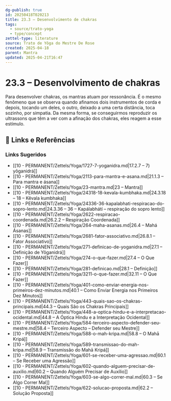 ```yaml
---
dg-publish: true
id: 20250418T020213
title: 23.3 – Desenvolvimento de chakras
tags:
  - source/trato-yoga
  - type/concept
zettel-type: literature
source: Trato de Yôga do Mestre De Rose
created: 2025-04-18
parent: Mantra
updated: 2025-04-21T16:47
---
```


# 23.3 – Desenvolvimento de chakras

Para desenvolver chakras, os mantras atuam por ressonância. É o mesmo fenômeno que se observa quando afinamos dois instrumentos de corda e depois, tocando um deles, o outro, deixado a uma certa distância, toca sozinho, por simpatia. Da mesma forma, se conseguirmos reproduzir os ultrassons que têm a ver com a afinação dos chakras, eles reagem a esse estímulo.

## 🔗 Links e Referências











### Links Sugeridos

- [[10 - PERMANENT/Zettels/Yoga/1727-7-yoganidra.md\|17.2.7 – 7) yôganidrá]]
- [[10 - PERMANENT/Zettels/Yoga/2113-para-mantra-e-asana.md\|21.1.3 – Para mantra e ásana]]
- [[10 - PERMANENT/Zettels/Yoga/23-mantra.md\|23 – Mantra]]
- [[10 - PERMANENT/Zettels/Yoga/24318-18-kevala-kumbhaka.md\|24.3.18 – 18 – Kêvala kumbhaka]]
- [[10 - PERMANENT/Zettels/Yoga/24336-36-kapalabhati-respiracao-do-sopro-lento.md\|24.3.36 – 36 – Kapálabhátí – respiração do sopro lento]]
- [[10 - PERMANENT/Zettels/Yoga/2622-respiracao-coordenada.md\|26.2.2 – Respiração Coordenada]]
- [[10 - PERMANENT/Zettels/Yoga/264-maha-asanas.md\|26.4 – Mahá Ásanas]]
- [[10 - PERMANENT/Zettels/Yoga/2681-fator-associativo.md\|26.8.1 – Fator Associativo]]
- [[10 - PERMANENT/Zettels/Yoga/271-definicao-de-yoganidra.md\|27.1 – Definição de Yôganidrá]]
- [[10 - PERMANENT/Zettels/Yoga/274-o-que-fazer.md\|27.4 – O Que Fazer]]
- [[10 - PERMANENT/Zettels/Yoga/281-definicao.md\|28.1 – Definição]]
- [[10 - PERMANENT/Zettels/Yoga/3211-o-que-fazer.md\|32.11 – O Que Fazer]]
- [[10 - PERMANENT/Zettels/Yoga/401-como-enviar-energia-nos-primeiros-dez-minutos.md\|40.1 – Como Enviar Energia nos Primeiros Dez Minutos]]
- [[10 - PERMANENT/Zettels/Yoga/443-quais-sao-os-chakras-principais.md\|44.3 – Quais São os Chakras Principais]]
- [[10 - PERMANENT/Zettels/Yoga/448-a-optica-hindu-e-a-interpretacao-ocidental.md\|44.8 – A Óptica Hindu e a Interpretação Ocidental]]
- [[10 - PERMANENT/Zettels/Yoga/584-terceiro-aspecto-defender-seu-mestre.md\|58.4 – Terceiro Aspecto – Defender seu Mestre]]
- [[10 - PERMANENT/Zettels/Yoga/588-o-mah-kripa.md\|58.8 – O Mahā Kripá]]
- [[10 - PERMANENT/Zettels/Yoga/589-transmissao-do-mah-kripa.md\|58.9 – Transmissão do Mahā Kripá]]
- [[10 - PERMANENT/Zettels/Yoga/601-se-receber-uma-agressao.md\|60.1 – Se Receber uma Agressão]]
- [[10 - PERMANENT/Zettels/Yoga/602-quando-alguem-precisar-de-auxilio.md\|60.2 – Quando Alguém Precisar de Auxílio]]
- [[10 - PERMANENT/Zettels/Yoga/603-se-algo-correr-mal.md\|60.3 – Se Algo Correr Mal]]
- [[10 - PERMANENT/Zettels/Yoga/622-solucao-proposta.md\|62.2 – Solução Proposta]]